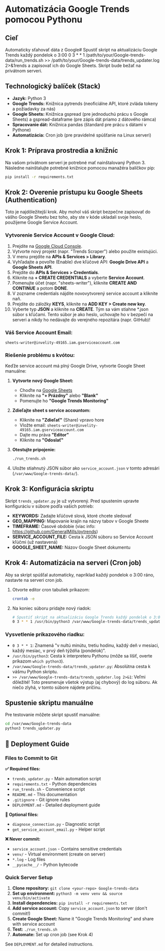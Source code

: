 # Automatizácia Google Trends pomocou Pythonu

## Cieľ

Automaticky sťahovať dáta z Google# Spustiť skript na aktualizáciu Google Trends každý pondelok o 3:00
0 3 * * 1 /path/to/your/Google-trends-data/run_trends.sh >> /path/to/your/Google-trends-data/trends_updater.log 2>&1rends a zapisovať ich do Google Sheets. Skript bude bežať na privátnom serveri.

## Technologický balíček (Stack)

- **Jazyk:** Python 3
- **Google Trends:** Knižnica pytrends (neoficiálne API, ktoré zvláda tokeny a požiadavky za nás)
- **Google Sheets:** Knižnica gspread (pre jednoduchú prácu s Google Sheets) a gspread-dataframe (pre zápis dát priamo z dátového rámca)
- **Spracovanie dát:** Knižnica pandas (štandard pre prácu s dátami v Pythone)
- **Automatizácia:** Cron job (pre pravidelné spúšťanie na Linux serveri)

## Krok 1: Príprava prostredia a knižníc

Na vašom privátnom serveri je potrebné mať nainštalovaný Python 3. Následne nainštalujte potrebné knižnice pomocou manažéra balíčkov pip:

```bash
pip install -r requirements.txt
```

## Krok 2: Overenie prístupu ku Google Sheets (Authentication)

Toto je najdôležitejší krok. Aby mohol váš skript bezpečne zapisovať do vášho Google Sheetu bez toho, aby ste v kóde ukladali svoje heslo, použijeme Google Service Account.

### Vytvorenie Service Account v Google Cloud:

1. Prejdite na [Google Cloud Console](https://console.cloud.google.com/).
2. Vytvorte nový projekt (napr. "Trends Scraper") alebo použite existujúci.
3. V menu prejdite na **APIs & Services > Library**.
4. Vyhľadajte a povoľte (Enable) dve kľúčové API: **Google Drive API** a **Google Sheets API**.
5. Prejdite do **APIs & Services > Credentials**.
6. Kliknite na **+ CREATE CREDENTIALS** a vyberte **Service Account**.
7. Pomenujte účet (napr. "sheets-writer"), kliknite **CREATE AND CONTINUE** a potom **DONE**.
8. V zozname credentials nájdite novovytvorený service account a kliknite naň.
9. Prejdite do záložky **KEYS**, kliknite na **ADD KEY > Create new key**.
10. Vyberte typ **JSON** a kliknite na **CREATE**. Tým sa vám stiahne \*.json súbor s kľúčami. Tento súbor je ako heslo, uchovajte ho v bezpečí na serveri a nikdy ho nedávajte do verejného repozitára (napr. GitHub)!

### **Váš Service Account Email:**

```
sheets-writer@invelity-49165.iam.gserviceaccount.com
```

### **Riešenie problému s kvótou:**

Keďže service account má plný Google Drive, vytvorte Google Sheet manuálne:

1. **Vytvorte nový Google Sheet:**

   - Choďte na [Google Sheets](https://sheets.google.com/)
   - Kliknite na **"+ Prázdny"** alebo **"Blank"**
   - Pomenujte ho **"Google Trends Monitoring"**

2. **Zdieľajte sheet s service accountom:**

   - Kliknite na **"Zdieľať"** (Share) vpravo hore
   - Vložte email: `sheets-writer@invelity-49165.iam.gserviceaccount.com`
   - Dajte mu práva **"Editor"**
   - Kliknite na **"Odoslať"**

3. **Otestujte pripojenie:**
   ```bash
   ./run_trends.sh
   ```
4. Uložte stiahnutý JSON súbor ako `service_account.json` v tomto adresári (`/var/www/Google-trends-data/`).

## Krok 3: Konfigurácia skriptu

Skript `trends_updater.py` je už vytvorený. Pred spustením upravte konfiguráciu v súbore podľa vašich potrieb:

- **KEYWORDS:** Zadajte kľúčové slová, ktoré chcete sledovať
- **GEO_MAPPING:** Mapovanie krajín na názvy tabov v Google Sheete
- **TIMEFRAME:** Časové obdobie (viac info: https://github.com/GeneralMills/pytrends)
- **SERVICE_ACCOUNT_FILE:** Cesta k JSON súboru so Service Account kľúčmi (už nastavená)
- **GOOGLE_SHEET_NAME:** Názov Google Sheet dokumentu

## Krok 4: Automatizácia na serveri (Cron job)

Aby sa skript spúšťal automaticky, napríklad každý pondelok o 3:00 ráno, nastavte na serveri cron job.

1. Otvorte editor cron tabuliek príkazom:

   ```bash
   crontab -e
   ```

2. Na koniec súboru pridajte nový riadok:
   ```bash
   # Spustiť skript na aktualizáciu Google Trends každý pondelok o 3:00
   0 3 * * 1 /usr/bin/python3 /var/www/Google-trends-data/trends_updater.py >> /var/www/Google-trends-data/trends_updater.log 2>&1
   ```

### Vysvetlenie príkazového riadku:

- `0 3 * * 1`: Znamená "v nultú minútu, tretiu hodinu, každý deň v mesiaci, každý mesiac, v prvý deň týždňa (pondelok)".
- `/usr/bin/python3`: Cesta k interpreteru Pythonu (môže sa líšiť, overte príkazom `which python3`).
- `/var/www/Google-trends-data/trends_updater.py`: Absolútna cesta k vášmu Python skriptu.
- `>> /var/www/Google-trends-data/trends_updater.log 2>&1`: Veľmi dôležité! Toto presmeruje všetok výstup (aj chybový) do log súboru. Ak niečo zlyhá, v tomto súbore nájdete príčinu.

## Spustenie skriptu manuálne

Pre testovanie môžete skript spustiť manuálne:

```bash
cd /var/www/Google-trends-data
python3 trends_updater.py
```

## 🚀 Deployment Guide

### Files to Commit to Git

**✅ Required files:**

- `trends_updater.py` - Main automation script
- `requirements.txt` - Python dependencies
- `run_trends.sh` - Convenience script
- `README.md` - This documentation
- `.gitignore` - Git ignore rules
- `DEPLOYMENT.md` - Detailed deployment guide

**🔧 Optional files:**

- `diagnose_connection.py` - Diagnostic script
- `get_service_account_email.py` - Helper script

**❌ Never commit:**

- `service_account.json` - Contains sensitive credentials
- `venv/` - Virtual environment (create on server)
- `*.log` - Log files
- `__pycache__/` - Python bytecode

### Quick Server Setup

1. **Clone repository:** `git clone <your-repo> Google-trends-data`
2. **Set up environment:** `python3 -m venv venv && source venv/bin/activate`
3. **Install dependencies:** `pip install -r requirements.txt`
4. **Add service account:** Copy `service_account.json` to server (don't commit!)
5. **Create Google Sheet:** Name it "Google Trends Monitoring" and share with service account
6. **Test:** `./run_trends.sh`
7. **Automate:** Set up cron job (see Krok 4)

See `DEPLOYMENT.md` for detailed instructions.
